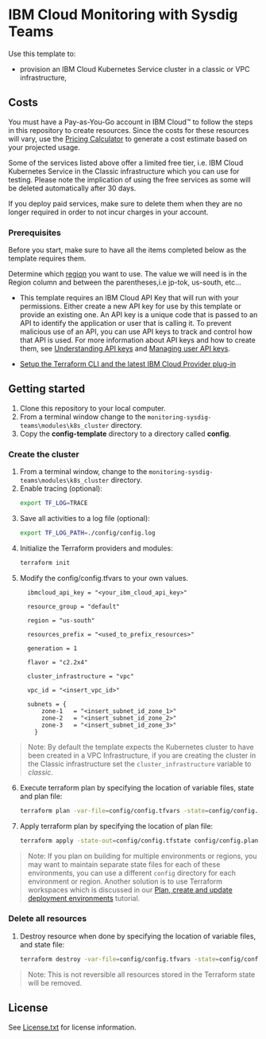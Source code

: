 # IBM Cloud Monitoring with Sysdig Teams

Use this template to:
 - provision an IBM Cloud Kubernetes Service cluster in a classic or VPC infrastructure,

## Costs

You must have a Pay-as-You-Go account in IBM Cloud&trade; to follow the steps in this repository to create resources. Since the costs for these resources will vary, use the [Pricing Calculator](https://cloud.ibm.com/estimator/review) to generate a cost estimate based on your projected usage.

Some of the services listed above offer a limited free tier, i.e. IBM Cloud Kubernetes Service in the Classic infrastructure which you can use for testing. Please note the implication of using the free services as some will be deleted automatically after 30 days.

If you deploy paid services, make sure to delete them when they are no longer required in order to not incur charges in your account.

### Prerequisites
Before you start, make sure to have all the items completed below as the template requires them.  

Determine which [region](https://cloud.ibm.com/docs/Monitoring-with-Sysdig?topic=Sysdig-endpoints) you want to use. The value we will need is in the Region column and between the parentheses,i.e jp-tok, us-south, etc...

- This template requires an IBM Cloud API Key that will run with your permissions. Either create a new API key for use by this template or provide an existing one. An API key is a unique code that is passed to an API to identify the application or user that is calling it. To prevent malicious use of an API, you can use API keys to track and control how that API is used. For more information about API keys and how to create them, see [Understanding API keys](https://cloud.ibm.com/docs/iam?topic=iam-manapikey) and [Managing user API keys](https://cloud.ibm.com/docs/iam?topic=iam-userapikey).

- [Setup the Terraform CLI and the latest IBM Cloud Provider plug-in](https://cloud.ibm.com/docs/terraform?topic=terraform-tf-provider#install_cli)


## Getting started

1. Clone this repository to your local computer.
1. From a terminal window change to the `monitoring-sysdig-teams\modules\k8s_cluster` directory.
1. Copy the **config-template** directory to a directory called **config**.

### Create the cluster

1. From a terminal window, change to the `monitoring-sysdig-teams\modules\k8s_cluster` directory.
2. Enable tracing (optional):
    ```sh
    export TF_LOG=TRACE
    ```
3. Save all activities to a log file (optional):
    ```sh
    export TF_LOG_PATH=./config/config.log
    ```
4. Initialize the Terraform providers and modules:
    ```sh
    terraform init
    ```
5. Modify the config/config.tfvars to your own values.
    ```
      ibmcloud_api_key = "<your_ibm_cloud_api_key>"

      resource_group = "default"

      region = "us-south"

      resources_prefix = "<used_to_prefix_resources>"

      generation = 1

      flavor = "c2.2x4"

      cluster_infrastructure = "vpc"

      vpc_id = "<insert_vpc_id>"

      subnets = {
          zone-1   = "<insert_subnet_id_zone_1>"
          zone-2   = "<insert_subnet_id_zone_2>"
          zone-3   = "<insert_subnet_id_zone_3>"
        }
    ```

> Note: By default the template expects the Kubernetes cluster to have been created in a VPC Infrastructure, if you are creating the cluster in the Classic infrastructure set the `cluster_infrastructure` variable to *classic*. 

6. Execute terraform plan by specifying the location of variable files, state and plan file:
    ```sh
    terraform plan -var-file=config/config.tfvars -state=config/config.tfstate -out=config/config.plan
    ```
7. Apply terraform plan by specifying the location of plan file:
    ```sh
    terraform apply -state-out=config/config.tfstate config/config.plan
    ```

  > Note: If you plan on building for multiple environments or regions, you may want to maintain separate state files for each of these environments, you can use a different `config` directory for each environment or region.  Another solution is to use Terraform workspaces which is discussed in our [Plan, create and update deployment environments](https://cloud.ibm.com/docs/tutorials?topic=solution-tutorials-plan-create-update-deployments#plan-create-update-deployments) tutorial.


### Delete all resources
1. Destroy resource when done by specifying the location of variable files, and state file:
    ```sh
    terraform destroy -var-file=config/config.tfvars -state=config/config.tfstate
    ```
  > Note: This is not reversible all resources stored in the Terraform state will be removed.

## License

See [License.txt](License.txt) for license information.